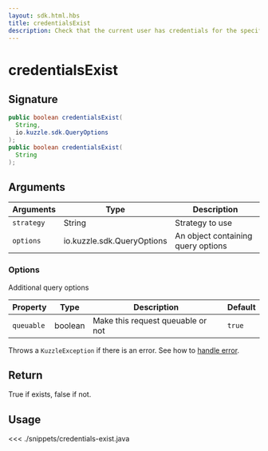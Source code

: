 ```yaml
---
layout: sdk.html.hbs
title: credentialsExist
description: Check that the current user has credentials for the specified strategy
---
```


# credentialsExist

## Signature

```java
public boolean credentialsExist(
  String,
  io.kuzzle.sdk.QueryOptions
);
public boolean credentialsExist(
  String
);
```

## Arguments

| Arguments  | Type                       | Description                        |
| ---------- | -------------------------- | ---------------------------------- |
| `strategy` | String                     | Strategy to use                    |
| `options`  | io.kuzzle.sdk.QueryOptions | An object containing query options |

### **Options**

Additional query options

| Property   | Type    | Description                       | Default |
| ---------- | ------- | --------------------------------- | ------- |
| `queuable` | boolean | Make this request queuable or not | `true`  |

Throws a `KuzzleException` if there is an error. See how to [handle error](/sdk/java/1/error-handling).

## Return

True if exists, false if not.

## Usage

<<< ./snippets/credentials-exist.java
